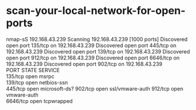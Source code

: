# scan-your-local-network-for-open-ports
nmap-sS 192.168.43.239
Scanning 192.168.43.239 [1000 ports]
Discovered open port 135/tcp on 192.168.43.239
Discovered open port 445/tcp on 192.168.43.239
Discovered open port 139/tcp on 192.168.43.239
Discovered open port 912/tcp on 192.168.43.239
Discovered open port 6646/tcp on 192.168.43.239
Discovered open port 902/tcp on 192.168.43.239                
PORT     STATE SERVICE         
135/tcp  open  msrpc          
139/tcp  open  netbios-ssn     
445/tcp  open  microsoft-ds?
902/tcp  open  ssl/vmware-auth 
912/tcp  open  vmware-auth     
6646/tcp open  tcpwrapped

